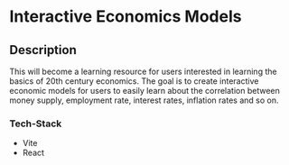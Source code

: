 # Interactive Economics Models

## Description

This will become a learning resource for users interested in learning the basics of 20th century economics.
The goal is to create interactive economic models for users to easily learn about the correlation between
money supply, employment rate, interest rates, inflation rates and so on.

### Tech-Stack

- Vite
- React
